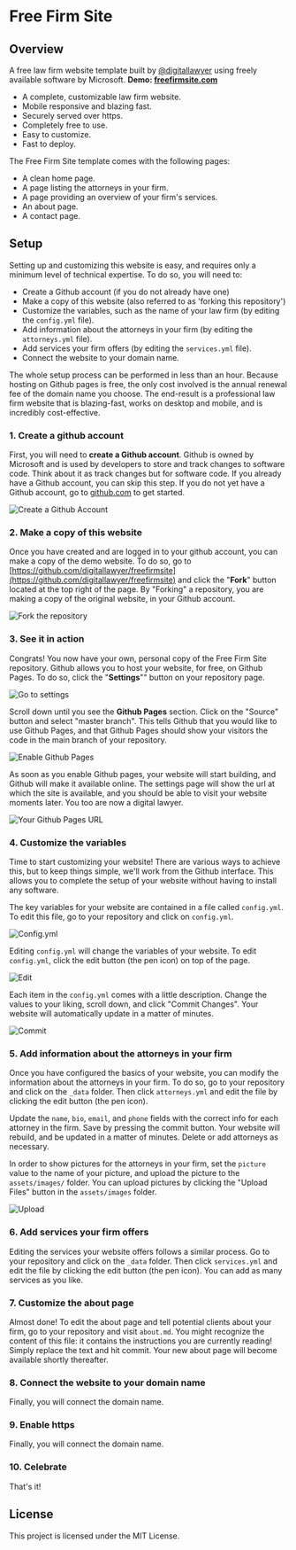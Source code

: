# Free Firm Site

## Overview

A free law firm website template built by [@digitallawyer](https://www.twitter.com/digitallawyer) using freely available software by Microsoft. **Demo: [freefirmsite.com](https://www.freefirmsite.com)**

* A complete, customizable law firm website.
* Mobile responsive and blazing fast.
* Securely served over https.
* Completely free to use.
* Easy to customize.
* Fast to deploy.

The Free Firm Site template comes with the following pages:

* A clean home page.
* A page listing the attorneys in your firm.
* A page providing an overview of your firm's services.
* An about page.
* A contact page.

## Setup

Setting up and customizing this website is easy, and requires only a minimum level of technical expertise. To do so, you will need to:

* Create a Github account (if you do not already have one)
* Make a copy of this website (also referred to as 'forking this repository')
* Customize the variables, such as the name of your law firm (by editing the `config.yml` file).
* Add information about the attorneys in your firm (by editing the `attorneys.yml` file).
* Add services your firm offers (by editing the `services.yml` file).
* Connect the website to your domain name.

The whole setup process can be performed in less than an hour. Because hosting on Github pages is free, the only cost involved is the annual renewal fee of the domain name you choose. The end-result is a professional law firm website that is blazing-fast, works on desktop and mobile, and is incredibly cost-effective.

### 1. Create a github account

First, you will need to **create a Github account**. Github is owned by Microsoft and is used by developers to store and track changes to software code. Think about it as track changes but for software code. If you already have a Github account, you can skip this step. If you do not yet have a Github account, go to [github.com](https://www.github.com) to get started.

![Create a Github Account](assets/images/_readme/rm1.png "Create a Github Account")

### 2. Make a copy of this website

Once you have created and are logged in to your github account, you can make a copy of the demo website. To do so, go to [https://github.com/digitallawyer/freefirmsite](https://github.com/digitallawyer/freefirmsite) and click the "**Fork**" button located at the top right of the page. By "Forking" a repository, you are making a copy of the original website, in your Github account. 

![Fork the repository](assets/images/_readme/rm2.png "Fork the repository")

### 3. See it in action

Congrats! You now have your own, personal copy of the Free Firm Site repository. Github allows you to host your website, for free, on Github Pages. To do so, click the "**Settings**"" button on your repository page.

![Go to settings](assets/images/_readme/rm3.png "Go to settings")

Scroll down until you see the **Github Pages** section. Click on the "Source" button and select "master branch". This tells Github that you would like to use Github Pages, and that Github Pages should show your visitors the code in the main branch of your repository.

![Enable Github Pages](assets/images/_readme/rm4.png "Enable Github Pages")

As soon as you enable Github pages, your website will start building, and Github will make it available online. The settings page will show the url at which the site is available, and you should be able to visit your website moments later. You too are now a digital lawyer.

![Your Github Pages URL](assets/images/_readme/rm5.png "Your Github Pages URL")

### 4. Customize the variables

Time to start customizing your website! There are various ways to achieve this, but to keep things simple, we'll work from the Github interface. This allows you to complete the setup of your website without having to install any software.

The key variables for your website are contained in a file called `config.yml`. To edit this file, go to your repository and click on `config.yml`.

![Config.yml](assets/images/_readme/rm6.png "Config.yml")

Editing `config.yml` will change the variables of your website. To edit `config.yml`, click the edit button (the pen icon) on top of the page.

![Edit](assets/images/_readme/rm7.png "Edit")

Each item in the `config.yml` comes with a little description. Change the values to your liking, scroll down, and click "Commit Changes". Your website will automatically update in a matter of minutes.

![Commit](assets/images/_readme/rm8.png "Commit")

### 5. Add information about the attorneys in your firm

Once you have configured the basics of your website, you can modify the information about the attorneys in your firm. To do so, go to your repository and click on the `_data` folder. Then click `attorneys.yml` and edit the file by clicking the edit button (the pen icon).

Update the `name`, `bio`, `email`, and `phone` fields with the correct info for each attorney in the firm. Save by pressing the commit button. Your website will rebuild, and be updated in a matter of minutes. Delete or add attorneys as necessary.

In order to show pictures for the attorneys in your firm, set the `picture` value to the name of your picture, and upload the picture to the `assets/images/` folder. You can upload pictures by clicking the "Upload Files" button in the `assets/images` folder.

![Upload](assets/images/_readme/rm9.png "Upload")

### 6. Add services your firm offers

Editing the services your website offers follows a similar process. Go to your repository and click on the `_data` folder. Then click `services.yml` and edit the file by clicking the edit button (the pen icon). You can add as many services as you like. 

### 7. Customize the about page

Almost done! To edit the about page and tell potential clients about your firm, go to your repository and visit `about.md`. You might recognize the content of this file: it contains the instructions you are currently reading! Simply replace the text and hit commit. Your new about page will become available shortly thereafter.

### 8. Connect the website to your domain name

Finally, you will connect the domain name.

### 9. Enable https

Finally, you will connect the domain name.

### 10. Celebrate

That's it!

## License

This project is licensed under the MIT License.
